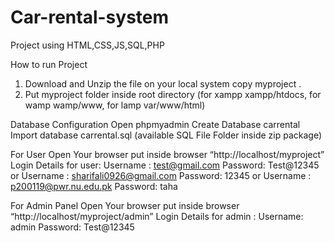 # Car-rental-system
Project using HTML,CSS,JS,SQL,PHP 

How to run Project
1. Download and Unzip the file on your local system copy myproject .
2. Put myproject folder inside root directory (for xampp xampp/htdocs, for wamp wamp/www, for lamp var/www/html)

Database Configuration
Open phpmyadmin
Create Database carrental
Import database carrental.sql (available SQL File Folder inside zip package)

For User
Open Your browser put inside browser “http://localhost/myproject”
Login Details for user:
Username : test@gmail.com
Password: Test@12345
 	or
Username : sharifali0926@gmail.com
Password: 12345
	or 
Username : p200119@pwr.nu.edu.pk
Password: taha

For Admin Panel
Open Your browser put inside browser “http://localhost/myproject/admin”
Login Details for admin :
Username: admin
Password: Test@12345

